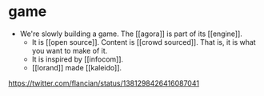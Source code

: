 # game

- We're slowly building a game. The [[agora]] is part of its [[engine]].
  - It is [[open source]]. Content is [[crowd sourced]]. That is, it is what you want to make of it.
  - It is inspired by [[infocom]].
  - [[lorand]] made [[kaleido]].

https://twitter.com/flancian/status/1381298426416087041